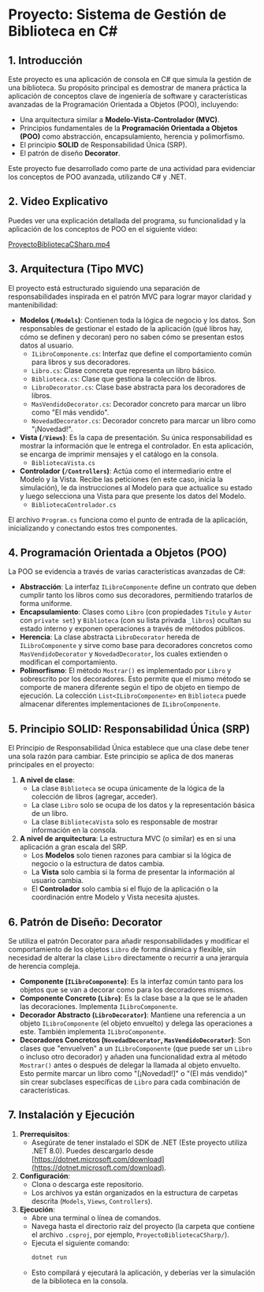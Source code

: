 # Proyecto: Sistema de Gestión de Biblioteca en C#

## 1. Introducción

Este proyecto es una aplicación de consola en C# que simula la gestión de una biblioteca. Su propósito principal es demostrar de manera práctica la aplicación de conceptos clave de ingeniería de software y características avanzadas de la Programación Orientada a Objetos (POO), incluyendo:
* Una arquitectura similar a **Modelo-Vista-Controlador (MVC)**.
* Principios fundamentales de la **Programación Orientada a Objetos (POO)** como abstracción, encapsulamiento, herencia y polimorfismo.
* El principio **SOLID** de Responsabilidad Única (SRP).
* El patrón de diseño **Decorator**.

Este proyecto fue desarrollado como parte de una actividad para evidenciar los conceptos de POO avanzada, utilizando C# y .NET.

## 2. Video Explicativo

Puedes ver una explicación detallada del programa, su funcionalidad y la aplicación de los conceptos de POO en el siguiente video:


[ProyectoBibliotecaCSharp.mp4](https://unisalleedu-my.sharepoint.com/:v:/g/personal/juperez49_unisalle_edu_co/EUJ08vQ3nINAgiHoyXJ002QBvbjBnpYfiKxl6deEa4K17Q?e=Cqco5N)

## 3. Arquitectura (Tipo MVC)

El proyecto está estructurado siguiendo una separación de responsabilidades inspirada en el patrón MVC para lograr mayor claridad y mantenibilidad:

* **Modelos (`/Models`)**: Contienen toda la lógica de negocio y los datos. Son responsables de gestionar el estado de la aplicación (qué libros hay, cómo se definen y decoran) pero no saben cómo se presentan estos datos al usuario.
    * `ILibroComponente.cs`: Interfaz que define el comportamiento común para libros y sus decoradores.
    * `Libro.cs`: Clase concreta que representa un libro básico.
    * `Biblioteca.cs`: Clase que gestiona la colección de libros.
    * `LibroDecorator.cs`: Clase base abstracta para los decoradores de libros.
    * `MasVendidoDecorator.cs`: Decorador concreto para marcar un libro como "El más vendido".
    * `NovedadDecorator.cs`: Decorador concreto para marcar un libro como "¡Novedad!".
* **Vista (`/Views`)**: Es la capa de presentación. Su única responsabilidad es mostrar la información que le entrega el controlador. En esta aplicación, se encarga de imprimir mensajes y el catálogo en la consola.
    * `BibliotecaVista.cs`
* **Controlador (`/Controllers`)**: Actúa como el intermediario entre el Modelo y la Vista. Recibe las peticiones (en este caso, inicia la simulación), le da instrucciones al Modelo para que actualice su estado y luego selecciona una Vista para que presente los datos del Modelo.
    * `BibliotecaControlador.cs`

El archivo `Program.cs` funciona como el punto de entrada de la aplicación, inicializando y conectando estos tres componentes.

## 4. Programación Orientada a Objetos (POO)

La POO se evidencia a través de varias características avanzadas de C#:
* **Abstracción**: La interfaz `ILibroComponente` define un contrato que deben cumplir tanto los libros como sus decoradores, permitiendo tratarlos de forma uniforme.
* **Encapsulamiento**: Clases como `Libro` (con propiedades `Titulo` y `Autor` con `private set`) y `Biblioteca` (con su lista privada `_libros`) ocultan su estado interno y exponen operaciones a través de métodos públicos.
* **Herencia**: La clase abstracta `LibroDecorator` hereda de `ILibroComponente` y sirve como base para decoradores concretos como `MasVendidoDecorator` y `NovedadDecorator`, los cuales extienden o modifican el comportamiento.
* **Polimorfismo**: El método `Mostrar()` es implementado por `Libro` y sobrescrito por los decoradores. Esto permite que el mismo método se comporte de manera diferente según el tipo de objeto en tiempo de ejecución. La colección `List<ILibroComponente>` en `Biblioteca` puede almacenar diferentes implementaciones de `ILibroComponente`.

## 5. Principio SOLID: Responsabilidad Única (SRP)

El Principio de Responsabilidad Única establece que una clase debe tener una sola razón para cambiar. Este principio se aplica de dos maneras principales en el proyecto:

1.  **A nivel de clase**:
    * La clase `Biblioteca` se ocupa únicamente de la lógica de la colección de libros (agregar, acceder).
    * La clase `Libro` solo se ocupa de los datos y la representación básica de un libro.
    * La clase `BibliotecaVista` solo es responsable de mostrar información en la consola.
2.  **A nivel de arquitectura**: La estructura MVC (o similar) es en sí una aplicación a gran escala del SRP.
    * Los **Modelos** solo tienen razones para cambiar si la lógica de negocio o la estructura de datos cambia.
    * La **Vista** solo cambia si la forma de presentar la información al usuario cambia.
    * El **Controlador** solo cambia si el flujo de la aplicación o la coordinación entre Modelo y Vista necesita ajustes.

## 6. Patrón de Diseño: Decorator

Se utiliza el patrón Decorator para añadir responsabilidades y modificar el comportamiento de los objetos `Libro` de forma dinámica y flexible, sin necesidad de alterar la clase `Libro` directamente o recurrir a una jerarquía de herencia compleja.

* **Componente (`ILibroComponente`)**: Es la interfaz común tanto para los objetos que se van a decorar como para los decoradores mismos.
* **Componente Concreto (`Libro`)**: Es la clase base a la que se le añaden las decoraciones. Implementa `ILibroComponente`.
* **Decorador Abstracto (`LibroDecorator`)**: Mantiene una referencia a un objeto `ILibroComponente` (el objeto envuelto) y delega las operaciones a este. También implementa `ILibroComponente`.
* **Decoradores Concretos (`NovedadDecorator`, `MasVendidoDecorator`)**: Son clases que "envuelven" a un `ILibroComponente` (que puede ser un `Libro` o incluso otro decorador) y añaden una funcionalidad extra al método `Mostrar()` antes o después de delegar la llamada al objeto envuelto. Esto permite marcar un libro como "[¡Novedad!]" o "(El más vendido)" sin crear subclases específicas de `Libro` para cada combinación de características.

## 7. Instalación y Ejecución

1.  **Prerrequisitos**:
    * Asegúrate de tener instalado el SDK de .NET (Este proyecto utiliza .NET 8.0). Puedes descargarlo desde [https://dotnet.microsoft.com/download](https://dotnet.microsoft.com/download).
2.  **Configuración**:
    * Clona o descarga este repositorio.
    * Los archivos ya están organizados en la estructura de carpetas descrita (`Models`, `Views`, `Controllers`).
3.  **Ejecución**:
    * Abre una terminal o línea de comandos.
    * Navega hasta el directorio raíz del proyecto (la carpeta que contiene el archivo `.csproj`, por ejemplo, `ProyectoBibliotecaCSharp/`).
    * Ejecuta el siguiente comando:
        ```bash
        dotnet run
        ```
    * Esto compilará y ejecutará la aplicación, y deberías ver la simulación de la biblioteca en la consola.